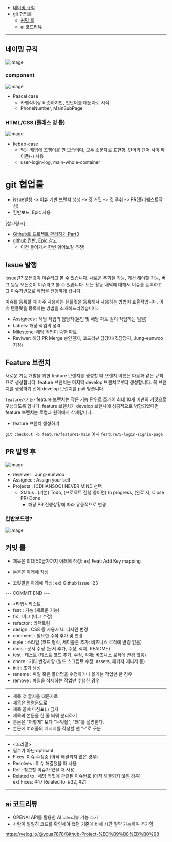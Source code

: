
- [네이밍 규칙](#네이밍-규칙)
- [git 협업룰](#git-협업룰)
  - [커밋 룰](#커밋-룰)
  - [ai 코드리뷰](#ai-코드리뷰)
---

## 네이밍 규칙
![image](https://github.com/CDHANSOO/nervermind/assets/136785138/8e387c16-c984-4514-8321-fd80230a7af2)
### component
![image](https://github.com/CDHANSOO/nervermind/assets/136785138/7b839866-5166-4497-8936-a074466d503e)
- Pascal case
  - 카멜식이랑 비슷하지만, 첫단어를 대문자로 시작
  - PhoneNumber, MainSubPage

### HTML/CSS (클래스 명 등)
![image](https://github.com/CDHANSOO/nervermind/assets/136785138/2ee9be08-4c98-4f99-905a-0a75ee3a216a)
- kebab-case
  - 먹는 케밥에 꼬챙이를 낀 모습이며, 모두 소문자로 표현함. 단어와 단어 사이 하이픈(-) 사용
  - user-login-log, main-whole-container

# git 협업룰
- issue발행 -> 이슈 기반 브랜치 생성 -> 깃 커밋 -> 깃 푸쉬 -> PR(풀리퀘스트작성)
- 칸반보드, Epic 사용
  
[참고링크]
- [Github로 프로젝트 관리하기 Part3](https://cheese10yun.github.io/github-project-part3/)
- [github 칸반, Epic 참고](https://zakelstorm.tistory.com/32)
  - 이건 들어가서 한번 읽어보길 추천!
## Issue 발행
Issue란?
모든것이 이슈라고 볼 수 있습니다. 새로운 추가될 가능, 개선 해야할 가능, 버그 등등 모든것이 이슈라고 볼 수 있습니다. 모든 활동 내역에 대해서 이슈를 등록하고 그 이슈기반으로 작업을 진행하게 됩니다.

이슈를 등록할 때 자주 사용하는 템플릿을 등록해서 사용하는 방법이 효율적입니다. 이슈 템플릿을 등록하는 방법을 소개해드리겠습니다.
- Assignees : 해당 작업의 담당자(본인 및 해당 파트 같이 작업하는 팀원)
- Labels: 해당 작업의 성격
- Milestone: 해당 작업이 속한 파트
- Reviwer: 해당 PR Merge 승인권자, 코드리뷰 담당자(깃담당자, Jung-eunwoo 지정)


## Feature 브랜치
새로운 기능 개발을 위한 feature 브랜치를 생성할 때 브랜치 이름은 다음과 같은 규칙으로 생성합니다. feature 브랜치는 마지막 develop 브랜치로부터 생성합니다. 꼭 브랜치를 생성하기 전에 develop 브랜치를 pull 받습니다.

`feature/{기능}`
feature 브랜치는 작은 기능 단위로 쪼개어 최대 10개 미만의 커밋으로 구성되도록 합니다. feature 브랜치가 develop 브랜치에 성공적으로 병합되었다면 feature 브랜치는 로컬과 원격에서 삭제합니다.

- feature 브랜치 생성하기

```git checkout -b feature/feature1-main```
예시
```feature/5-login-signin-page``` 

## PR 발행 후
![image](https://github.com/CDHANSOO/nervermind/assets/136785138/4adae474-30a1-46e1-9bef-437d72ee0979)
- reveiwer : Jung-eunwoo
- Assignee : Assign your self
- Projects : [CDHANSOO] NEVER MIND 선택
  - Status : (기본) Todo, (프로젝트 진행 중이면) In progress, (완료 시, Close PR) Done
    - 해당 PR 진행상황에 따라 유동적으로 변경

### 칸반보드란?
![image](https://github.com/CDHANSOO/nervermind/assets/136785138/2cfca363-1117-434d-91e5-0fa31575b8ce)

## 커밋 룰
- 제목은 최대 50글자까지 아래에 작성: ex) Feat: Add Key mapping  

- 본문은 아래에 작성  

- 꼬릿말은 아래에 작성: ex) Github issue -23  

--- COMMIT END ---  
-   <타입> 리스트  
  -   feat        : 기능 (새로운 기능)  
  -   fix         : 버그 (버그 수정)  
  -   refactor    : 리팩토링  
  -   design      : CSS 등 사용자 UI 디자인 변경  
  -   comment     : 필요한 주석 추가 및 변경  
  -   style       : 스타일 (코드 형식, 세미콜론 추가: 비즈니스 로직에 변경 없음)  
  -   docs        : 문서 수정 (문서 추가, 수정, 삭제, README)  
  -   test        : 테스트 (테스트 코드 추가, 수정, 삭제: 비즈니스 로직에 변경 없음)  
  -   chore       : 기타 변경사항 (빌드 스크립트 수정, assets, 패키지 매니저 등)  
  -   init        : 초기 생성  
  -   rename      : 파일 혹은 폴더명을 수정하거나 옮기는 작업만 한 경우  
  -   remove      : 파일을 삭제하는 작업만 수행한 경우  
------------------  
-   제목 첫 글자를 대문자로
-   제목은 명령문으로  
-   제목 끝에 마침표(.) 금지  
-   제목과 본문을 한 줄 띄워 분리하기  
-   본문은 "어떻게" 보다 "무엇을", "왜"를 설명한다.  
-   본문에 여러줄의 메시지를 작성할 땐 "-"로 구분  
------------------  
-   <꼬리말>  
  -   필수가 아닌 optioanl  
  -   Fixes        :이슈 수정중 (아직 해결되지 않은 경우)  
  -   Resolves     : 이슈 해결했을 때 사용  
  -   Ref          : 참고할 이슈가 있을 때 사용  
  -   Related to   : 해당 커밋에 관련된 이슈번호 (아직 해결되지 않은 경우)  
 ex) Fixes: #47 Related to: #32, #21  
---

## ai 코드리뷰
- OPENAI API를 활용한 AI 코드리뷰 기능 추가
- 사람이 일일히 코드를 확인해야 했던 기존에 비해 시간 절약 가능하여 추가함

https://velog.io/@youa7878/Github-Project-%EC%B9%B8%EB%B0%98

